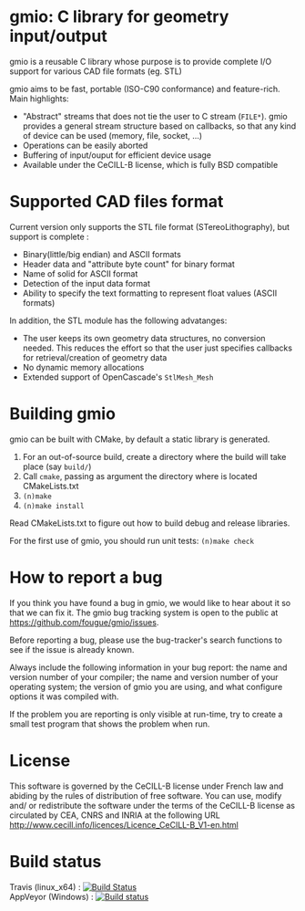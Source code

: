 gmio: C library for geometry input/output
===========================================

gmio is a reusable C library whose purpose is to provide complete I/O
support for various CAD file formats (eg. STL)

gmio aims to be fast, portable (ISO-C90 conformance) and feature-rich.
Main highlights:

  * "Abstract" streams that does not tie the user to C stream (`FILE*`).
    gmio provides a general stream structure based on callbacks, so that
    any kind of device can be used (memory, file, socket, ...)
  * Operations can be easily aborted
  * Buffering of input/ouput for efficient device usage
  * Available under the CeCILL-B license, which is fully BSD compatible


Supported CAD files format
==========================

Current version only supports the STL file format (STereoLithography), but support is complete :

  * Binary(little/big endian) and ASCII formats
  * Header data and "attribute byte count" for binary format
  * Name of solid for ASCII format
  * Detection of the input data format
  * Ability to specify the text formatting to represent float values (ASCII formats)

In addition, the STL module has the following advatanges:

  * The user keeps its own geometry data structures, no conversion needed.
    This reduces the effort so that the user just specifies callbacks for
    retrieval/creation of geometry data
  * No dynamic memory allocations
  * Extended support of OpenCascade's `StlMesh_Mesh`


Building gmio
===============

gmio can be built with CMake, by default a static library is generated.

  1. For an out-of-source build, create a directory where the build will take
     place (say `build/`)
  2. Call `cmake`, passing as argument the directory where is located
     CMakeLists.txt
  3. `(n)make`
  4. `(n)make install`

Read CMakeLists.txt to figure out how to build debug and release libraries.

For the first use of gmio, you should run unit tests:
    `(n)make check`


How to report a bug
===================

If you think you have found a bug in gmio, we would like to hear
about it so that we can fix it. The gmio bug tracking system is
open to the public at https://github.com/fougue/gmio/issues.

Before reporting a bug, please use the bug-tracker's search functions
to see if the issue is already known.

Always include the following information in your bug report: the name
and version number of your compiler; the name and version number of
your operating system; the version of gmio you are using, and
what configure options it was compiled with.

If the problem you are reporting is only visible at run-time, try to
create a small test program that shows the problem when run.


License
=======

This software is governed by the CeCILL-B license under French law and
abiding by the rules of distribution of free software.  You can  use,
modify and/ or redistribute the software under the terms of the CeCILL-B
license as circulated by CEA, CNRS and INRIA at the following URL
http://www.cecill.info/licences/Licence_CeCILL-B_V1-en.html


Build status
============

Travis (linux_x64) : [![Build Status](https://travis-ci.org/fougue/gmio.svg?branch=master)](https://travis-ci.org/fougue/gmio)  
AppVeyor (Windows) : [![Build status](https://ci.appveyor.com/api/projects/status/0q4f69lqo6sw9108?svg=true)](https://ci.appveyor.com/project/HuguesDelorme/gmio)


